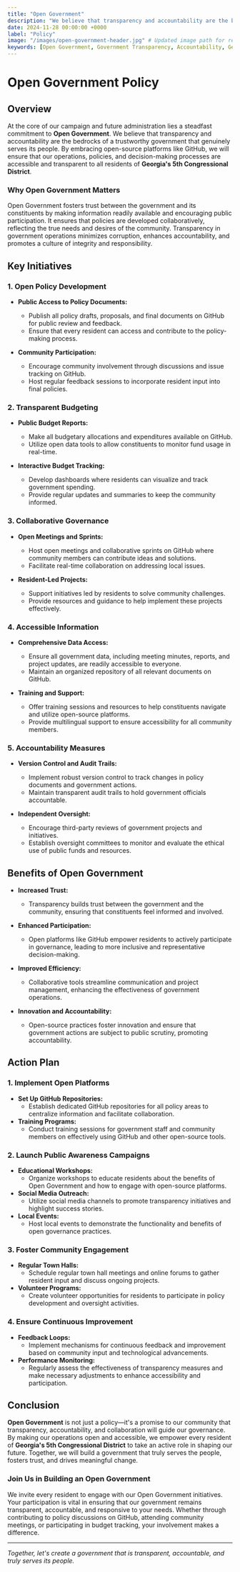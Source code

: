 ```yaml
---
title: "Open Government"
description: "We believe that transparency and accountability are the bedrocks of a trustworthy government that genuinely serves its people. Our commitment to Open Government ensures that every decision and policy is accessible and understandable to all residents."
date: 2024-11-28 00:00:00 +0000
label: "Policy"
image: "/images/open-government-header.jpg" # Updated image path for relevance
keywords: [Open Government, Government Transparency, Accountability, Georgia 5th Congressional District, Public Participation, Collaborative Governance, Transparent Budgeting, Community Engagement, Open-Source Platforms, Trustworthy Government]
---
```

    
# Open Government Policy

## Overview

At the core of our campaign and future administration lies a steadfast commitment to **Open Government**. We believe that transparency and accountability are the bedrocks of a trustworthy government that genuinely serves its people. By embracing open-source platforms like GitHub, we will ensure that our operations, policies, and decision-making processes are accessible and transparent to all residents of **Georgia's 5th Congressional District**.

### **Why Open Government Matters**

Open Government fosters trust between the government and its constituents by making information readily available and encouraging public participation. It ensures that policies are developed collaboratively, reflecting the true needs and desires of the community. Transparency in government operations minimizes corruption, enhances accountability, and promotes a culture of integrity and responsibility.

## Key Initiatives

### **1. Open Policy Development**

- **Public Access to Policy Documents:**
  - Publish all policy drafts, proposals, and final documents on GitHub for public review and feedback.
  - Ensure that every resident can access and contribute to the policy-making process.

- **Community Participation:**
  - Encourage community involvement through discussions and issue tracking on GitHub.
  - Host regular feedback sessions to incorporate resident input into final policies.

### **2. Transparent Budgeting**

- **Public Budget Reports:**
  - Make all budgetary allocations and expenditures available on GitHub.
  - Utilize open data tools to allow constituents to monitor fund usage in real-time.

- **Interactive Budget Tracking:**
  - Develop dashboards where residents can visualize and track government spending.
  - Provide regular updates and summaries to keep the community informed.

### **3. Collaborative Governance**

- **Open Meetings and Sprints:**
  - Host open meetings and collaborative sprints on GitHub where community members can contribute ideas and solutions.
  - Facilitate real-time collaboration on addressing local issues.

- **Resident-Led Projects:**
  - Support initiatives led by residents to solve community challenges.
  - Provide resources and guidance to help implement these projects effectively.

### **4. Accessible Information**

- **Comprehensive Data Access:**
  - Ensure all government data, including meeting minutes, reports, and project updates, are readily accessible to everyone.
  - Maintain an organized repository of all relevant documents on GitHub.

- **Training and Support:**
  - Offer training sessions and resources to help constituents navigate and utilize open-source platforms.
  - Provide multilingual support to ensure accessibility for all community members.

### **5. Accountability Measures**

- **Version Control and Audit Trails:**
  - Implement robust version control to track changes in policy documents and government actions.
  - Maintain transparent audit trails to hold government officials accountable.

- **Independent Oversight:**
  - Encourage third-party reviews of government projects and initiatives.
  - Establish oversight committees to monitor and evaluate the ethical use of public funds and resources.

## Benefits of Open Government

- **Increased Trust:**
  - Transparency builds trust between the government and the community, ensuring that constituents feel informed and involved.

- **Enhanced Participation:**
  - Open platforms like GitHub empower residents to actively participate in governance, leading to more inclusive and representative decision-making.

- **Improved Efficiency:**
  - Collaborative tools streamline communication and project management, enhancing the effectiveness of government operations.

- **Innovation and Accountability:**
  - Open-source practices foster innovation and ensure that government actions are subject to public scrutiny, promoting accountability.

## Action Plan

### **1. Implement Open Platforms**
- **Set Up GitHub Repositories:**
  - Establish dedicated GitHub repositories for all policy areas to centralize information and facilitate collaboration.
- **Training Programs:**
  - Conduct training sessions for government staff and community members on effectively using GitHub and other open-source tools.

### **2. Launch Public Awareness Campaigns**
- **Educational Workshops:**
  - Organize workshops to educate residents about the benefits of Open Government and how to engage with open-source platforms.
- **Social Media Outreach:**
  - Utilize social media channels to promote transparency initiatives and highlight success stories.
- **Local Events:**
  - Host local events to demonstrate the functionality and benefits of open governance practices.

### **3. Foster Community Engagement**
- **Regular Town Halls:**
  - Schedule regular town hall meetings and online forums to gather resident input and discuss ongoing projects.
- **Volunteer Programs:**
  - Create volunteer opportunities for residents to participate in policy development and oversight activities.

### **4. Ensure Continuous Improvement**
- **Feedback Loops:**
  - Implement mechanisms for continuous feedback and improvement based on community input and technological advancements.
- **Performance Monitoring:**
  - Regularly assess the effectiveness of transparency measures and make necessary adjustments to enhance accessibility and participation.

## Conclusion

**Open Government** is not just a policy—it's a promise to our community that transparency, accountability, and collaboration will guide our governance. By making our operations open and accessible, we empower every resident of **Georgia's 5th Congressional District** to take an active role in shaping our future. Together, we will build a government that truly serves the people, fosters trust, and drives meaningful change.

### **Join Us in Building an Open Government**

We invite every resident to engage with our Open Government initiatives. Your participation is vital in ensuring that our government remains transparent, accountable, and responsive to your needs. Whether through contributing to policy discussions on GitHub, attending community meetings, or participating in budget tracking, your involvement makes a difference.

---

*Together, let's create a government that is transparent, accountable, and truly serves its people.*